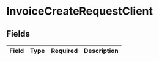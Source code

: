 # InvoiceCreateRequestClient


## Fields

| Field       | Type        | Required    | Description |
| ----------- | ----------- | ----------- | ----------- |